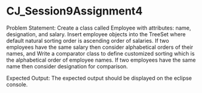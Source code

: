 # CJ_Session9Assignment4

Problem Statement:
Create a class called Employee with attributes: name, designation, and salary. 
Insert employee objects into the TreeSet where default natural sorting order is ascending order of salaries. 
If two employees have the same salary then consider alphabetical orders of their names, and Write a comparator class to define
customized sorting which is the alphabetical order of employee names. 
If two employees have the same name then consider designation for comparison.

Expected Output:
The expected output should be displayed on the eclipse console.
